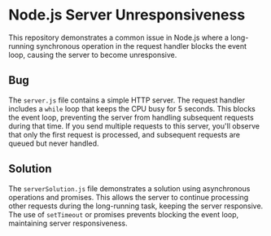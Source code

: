 # Node.js Server Unresponsiveness

This repository demonstrates a common issue in Node.js where a long-running synchronous operation in the request handler blocks the event loop, causing the server to become unresponsive.

## Bug

The `server.js` file contains a simple HTTP server.  The request handler includes a `while` loop that keeps the CPU busy for 5 seconds.  This blocks the event loop, preventing the server from handling subsequent requests during that time.  If you send multiple requests to this server, you'll observe that only the first request is processed, and subsequent requests are queued but never handled. 

## Solution

The `serverSolution.js` file demonstrates a solution using asynchronous operations and promises. This allows the server to continue processing other requests during the long-running task, keeping the server responsive.  The use of `setTimeout` or promises prevents blocking the event loop, maintaining server responsiveness.